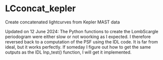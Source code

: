 # LCconcat_kepler
 Create concatenated lightcurves from Kepler MAST data

Updated on 12 June 2024: 
The Python functions to create the LombScargle periodogram were either slow or not woorking as I expected.
I therefore reversed back to a computation of the PSF using the IDL code. It is far from ideal, but it works
perfectly. 
If someday I figure out how to get the same outputs as the IDL lnp_test() function, I will get it implemented.

